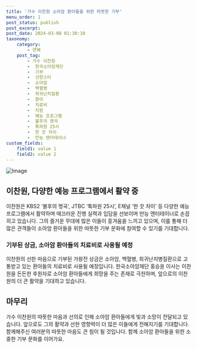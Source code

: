 ```yaml
---
title: '가수 이찬원 소아암 환아들을 위한 따뜻한 기부'
menu_order: 1
post_status: publish
post_excerpt: 
post_date: 2024-03-08 01:30:10
taxonomy:
    category:
        - 연예
    post_tag:
        - 가수 이찬원
        -  한국소아암재단
        -  기부
        -  선한스타
        -  소아암
        -  백혈병
        -  희귀난치질환
        -  환아
        -  치료비
        -  지원
        -  예능 프로그램
        -  불후의 명곡
        -  톡파원 25시
        -  한 끗 차이
        -  만능 엔터테이너
custom_fields:
    field1: value 1
    field2: value 2
---
```


![Image](https://ssl.pstatic.net/mimgnews/image/144/2024/03/06/0000947303_001_20240306085701237.jpg?type=w540)

## 이찬원, 다양한 예능 프로그램에서 활약 중
이찬원은 KBS2 ‘불후의 명곡’, JTBC ‘톡파원 25시’, E채널 ‘한 끗 차이’ 등 다양한 예능 프로그램에서 활약하며 매끄러운 진행 실력과 입담을 선보이며 만능 엔터테이너로 손꼽히고 있습니다. 그의 즐거운 무대에 많은 이들이 흥겨움을 느끼고 있으며, 이를 통해 더 많은 관객들이 소아암 환아들을 위한 따뜻한 기부 문화에 참여할 수 있기를 기대합니다.
### 기부된 상금, 소아암 환아들의 치료비로 사용될 예정
이찬원의 선한 마음으로 기부된 가왕전 상금은 소아암, 백혈병, 희귀난치병질환으로 고통받고 있는 환아들의 치료비로 사용될 예정입니다. 한국소아암재단 홍승윤 이사는 이찬원을 든든한 후원자로 소아암 환아들에게 희망을 주는 존재로 극찬하며, 앞으로의 이찬원의 더 큰 활약을 기대하고 있습니다.
## 마무리
가수 이찬원의 따뜻한 마음과 선의로 인해 소아암 환아들에게 빛과 소망이 전달되고 있습니다. 앞으로도 그의 활약과 선한 영향력이 더 많은 이들에게 전해지기를 기대합니다. 함께해주신 여러분의 따뜻한 마음도 큰 힘이 될 것입니다. 함께 소아암 환아들을 위한 소중한 기부 문화를 이어가요.
